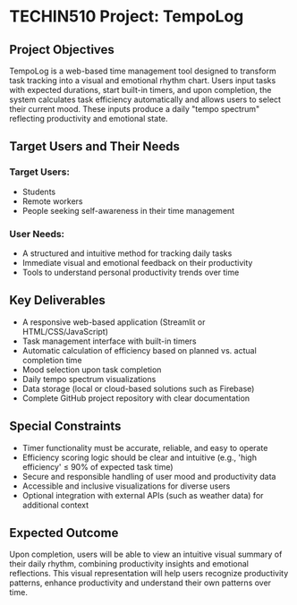 # TECHIN510 Project: TempoLog

## Project Objectives
TempoLog is a web-based time management tool designed to transform task tracking into a visual and emotional rhythm chart. Users input tasks with expected durations, start built-in timers, and upon completion, the system calculates task efficiency automatically and allows users to select their current mood. These inputs produce a daily "tempo spectrum" reflecting productivity and emotional state.

## Target Users and Their Needs
### Target Users:
- Students
- Remote workers
- People seeking self-awareness in their time management

### User Needs:
- A structured and intuitive method for tracking daily tasks
- Immediate visual and emotional feedback on their productivity
- Tools to understand personal productivity trends over time

## Key Deliverables
- A responsive web-based application (Streamlit or HTML/CSS/JavaScript)
- Task management interface with built-in timers
- Automatic calculation of efficiency based on planned vs. actual completion time
- Mood selection upon task completion
- Daily tempo spectrum visualizations
- Data storage (local or cloud-based solutions such as Firebase)
- Complete GitHub project repository with clear documentation

## Special Constraints
- Timer functionality must be accurate, reliable, and easy to operate
- Efficiency scoring logic should be clear and intuitive (e.g., 'high efficiency' ≤ 90% of expected task time)
- Secure and responsible handling of user mood and productivity data
- Accessible and inclusive visualizations for diverse users
- Optional integration with external APIs (such as weather data) for additional context

## Expected Outcome
Upon completion, users will be able to view an intuitive visual summary of their daily rhythm, combining productivity insights and emotional reflections. This visual representation will help users recognize productivity patterns, enhance productivity and understand their own patterns over time.
